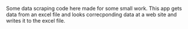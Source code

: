Some data scraping code here made for some small work.
This app gets data from an excel file and looks correcponding data at a web site and writes it to the excel file.
